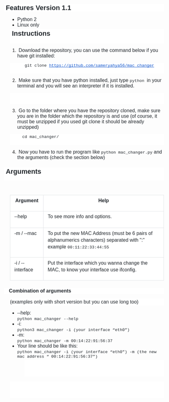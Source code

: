 <img sc="https://i.ibb.co/zVqQbym/oie-f-IVAi-Ot-Ik-K4e.png" width="100"> </a>

<h3 style="line-height: 1.2; margin-left: -15pt; background-color: #ffffff; margin-top: 18pt; margin-bottom: 12pt;"><strong><span style="font-size: 16.5pt; font-family: Arial; color: #24292e; background-color: transparent; font-variant: normal; text-decoration: none; vertical-align: baseline; white-space: pre-wrap;"> Fea</span></strong><strong style="font-size: 14px;"><span style="font-size: 16.5pt; font-family: Arial; color: #24292e; background-color: transparent; font-variant: normal; text-decoration: none; vertical-align: baseline; white-space: pre-wrap;">tures Version 1.1</span></strong></h3>
<ul style="margin-top: 0pt; margin-bottom: 0pt;">
<li><span style="font-size: 12pt; font-family: Arial; color: #24292e; background-color: transparent; font-weight: 400; font-variant: normal; text-decoration: none; vertical-align: baseline; white-space: pre-wrap;">Python 2</span></li>
<li><span style="font-size: 12pt; font-family: Arial; color: #24292e; background-color: transparent; font-weight: 400; font-variant: normal; text-decoration: none; vertical-align: baseline; white-space: pre-wrap;">Linux only</span></li>
</ul>
<p style="line-height: 1.38; background-color: #ffffff; margin-top: 3pt; margin-bottom: 0pt; padding: 0pt 0pt 12pt 0pt;"><strong><span style="font-size: 16.5pt; font-family: Arial; color: #24292e; background-color: transparent; font-variant: normal; text-decoration: none; vertical-align: baseline; white-space: pre-wrap;"> Instru</span></strong><strong><span style="font-size: 16.5pt; font-family: Arial; color: #24292e; background-color: transparent; font-variant: normal; text-decoration: none; vertical-align: baseline; white-space: pre-wrap;">ctions</span></strong></p>
<ol>
<li><span style="font-size: 12pt; font-family: Arial; color: #24292e; background-color: transparent; font-weight: 400; font-variant: normal; text-decoration: none; vertical-align: baseline; white-space: pre-wrap;"> Download the repository, you can use the command below if you have git installed:</span></li>
</ol>
<p style="line-height: 1.38; background-color: #ffffff; margin-top: 0pt; margin-bottom: 0pt; padding: 0pt 0pt 12pt 0pt;"><code><span style="font-size: 10pt; font-family: 'Courier New'; color: #24292e; background-color: transparent; font-weight: 400; font-variant: normal; text-decoration: none; vertical-align: baseline; white-space: pre-wrap;">      git clone </span><a style="text-decoration: none;" href="https://github.com/sameryahya56/mac_changer"><span style="font-size: 10pt; font-family: 'Courier New'; color: #1155cc; background-color: transparent; font-weight: 400; font-variant: normal; text-decoration: underline; -webkit-text-decoration-skip: none; text-decoration-skip-ink: none; vertical-align: baseline; white-space: pre-wrap;">https://github.com/sameryahya56/mac_changer</span></a></code></p>
<ol start="2">
<li><span style="font-size: 12pt; font-family: Arial; color: #24292e; background-color: transparent; font-weight: 400; font-variant: normal; text-decoration: none; vertical-align: baseline; white-space: pre-wrap;"> Make sure that you have python installed, just type <code><span style="font-family: 'courier new', courier; font-size: 10pt;">python </span></code>in your terminal and you will see an interpreter if it is installed.</span></li>
</ol>
<p style="line-height: 1.38; background-color: #ffffff; margin-top: 0pt; margin-bottom: 0pt; padding: 0pt 0pt 12pt 0pt;">&nbsp;</p>
<ol start="3">
<li><span style="font-size: 12pt; font-family: Arial; color: #24292e; background-color: transparent; font-weight: 400; font-variant: normal; text-decoration: none; vertical-align: baseline; white-space: pre-wrap;"> Go to the folder where you have the repository cloned, make sure you are in the folder which the repository is and use (of course, it must be unzipped if you used git clone it should be already unzipped)</span></li>
</ol>
<p style="line-height: 1.38; background-color: #ffffff; margin-top: 0pt; margin-bottom: 0pt; padding: 0pt 0pt 12pt 0pt;"><code><span style="font-size: 10pt; font-family: 'Courier New'; color: #24292e; background-color: transparent; font-weight: 400; font-variant: normal; text-decoration: none; vertical-align: baseline; white-space: pre-wrap;">     cd mac_changer/</span></code></p>
<ol start="4">
<li><span style="font-size: 12pt; font-family: Arial; color: #24292e; background-color: transparent; font-weight: 400; font-variant: normal; text-decoration: none; vertical-align: baseline; white-space: pre-wrap;"> Now you have to run the program like </span><code><span style="font-size: 10pt; font-family: 'Courier New'; color: #24292e; background-color: transparent; font-weight: 400; font-variant: normal; text-decoration: none; vertical-align: baseline; white-space: pre-wrap;">python mac_changer.py</span></code><span style="font-size: 12pt; font-family: Arial; color: #24292e; background-color: transparent; font-weight: 400; font-variant: normal; text-decoration: none; vertical-align: baseline; white-space: pre-wrap;"> and the arguments (check the section below)</span></li>
</ol>
<h3 style="line-height: 1.2; margin-left: -15pt; background-color: #ffffff; margin-top: 18pt; margin-bottom: 0pt; padding: 0pt 0pt 12pt 0pt;"><strong><span style="font-size: 16.5pt; font-family: Arial; color: #24292e; background-color: transparent; font-variant: normal; text-decoration: none; vertical-align: baseline; white-space: pre-wrap;"> Arguments</span></strong></h3>
<p>&nbsp;</p>
<table style="border: none; border-collapse: collapse;">
<tbody>
<tr style="height: 25pt;">
<td style="vertical-align: top; background-color: #ffffff; padding: 5pt 10pt 5pt 10pt; overflow: hidden; overflow-wrap: break-word; border: solid #dfe2e5 0.75pt;">
<p style="line-height: 1.38; text-align: center; margin-top: 0pt; margin-bottom: 12pt;"><strong><span style="font-size: 12pt; font-family: Arial; color: #24292e; background-color: transparent; font-variant: normal; text-decoration: none; vertical-align: baseline; white-space: pre-wrap;">Argument</span></strong></p>
</td>
<td style="vertical-align: top; background-color: #ffffff; padding: 5pt 10pt 5pt 10pt; overflow: hidden; overflow-wrap: break-word; border: solid #dfe2e5 0.75pt;">
<p style="line-height: 1.38; text-align: center; margin-top: 0pt; margin-bottom: 12pt;"><strong><span style="font-size: 12pt; font-family: Arial; color: #24292e; background-color: transparent; font-variant: normal; text-decoration: none; vertical-align: baseline; white-space: pre-wrap;">Help</span></strong></p>
</td>
</tr>
<tr style="height: 41pt;">
<td style="vertical-align: top; background-color: #ffffff; padding: 5pt 10pt 5pt 10pt; overflow: hidden; overflow-wrap: break-word; border: solid #dfe2e5 0.75pt;">
<p style="line-height: 1.38; margin-top: 0pt; margin-bottom: 12pt;"><span style="font-size: 12pt; font-family: Arial; color: #24292e; background-color: transparent; font-weight: 400; font-variant: normal; text-decoration: none; vertical-align: baseline; white-space: pre-wrap;">--help</span></p>
</td>
<td style="vertical-align: top; background-color: #ffffff; padding: 5pt 10pt 5pt 10pt; overflow: hidden; overflow-wrap: break-word; border: solid #dfe2e5 0.75pt;">
<p style="line-height: 1.38; margin-top: 0pt; margin-bottom: 12pt;"><span style="font-size: 12pt; font-family: Arial; color: #24292e; background-color: transparent; font-weight: 400; font-variant: normal; text-decoration: none; vertical-align: baseline; white-space: pre-wrap;">To see more info and options.</span></p>
</td>
</tr>
<tr style="height: 41pt;">
<td style="vertical-align: top; background-color: #ffffff; padding: 5pt 10pt 5pt 10pt; overflow: hidden; overflow-wrap: break-word; border: solid #dfe2e5 0.75pt;">
<p style="line-height: 1.38; margin-top: 0pt; margin-bottom: 12pt;"><span style="font-size: 12pt; font-family: Arial; color: #24292e; background-color: transparent; font-weight: 400; font-variant: normal; text-decoration: none; vertical-align: baseline; white-space: pre-wrap;">-m / --mac</span></p>
</td>
<td style="vertical-align: top; background-color: #ffffff; padding: 5pt 10pt 5pt 10pt; overflow: hidden; overflow-wrap: break-word; border: solid #dfe2e5 0.75pt;">
<p style="line-height: 1.38; margin-top: 0pt; margin-bottom: 12pt;"><span style="font-size: 12pt; font-family: Arial; color: #24292e; background-color: transparent; font-weight: 400; font-variant: normal; text-decoration: none; vertical-align: baseline; white-space: pre-wrap;">To put the new MAC Address (must be 6 pairs of alphanumerics characters) separated with ":" example </span><code><span style="font-size: 10pt; font-family: 'Courier New'; color: #24292e; background-color: transparent; font-weight: 400; font-variant: normal; text-decoration: none; vertical-align: baseline; white-space: pre-wrap;">00:11:22:33:44:55</span></code></p>
</td>
</tr>
<tr style="height: 41pt;">
<td style="vertical-align: top; background-color: #ffffff; padding: 5pt 10pt 5pt 10pt; overflow: hidden; overflow-wrap: break-word; border: solid #dfe2e5 0.75pt;">
<p style="line-height: 1.38; margin-top: 0pt; margin-bottom: 12pt;"><span style="font-size: 12pt; font-family: Arial; color: #24292e; background-color: transparent; font-weight: 400; font-variant: normal; text-decoration: none; vertical-align: baseline; white-space: pre-wrap;">-i / --interface</span></p>
</td>
<td style="vertical-align: top; background-color: #ffffff; padding: 5pt 10pt 5pt 10pt; overflow: hidden; overflow-wrap: break-word; border: solid #dfe2e5 0.75pt;">
<p style="line-height: 1.38; margin-top: 0pt; margin-bottom: 12pt;"><span style="font-size: 12pt; font-family: Arial; color: #24292e; background-color: transparent; font-weight: 400; font-variant: normal; text-decoration: none; vertical-align: baseline; white-space: pre-wrap;">Put the interface which you wanna change the MAC, to know your interface use ifconfig.</span></p>
</td>
</tr>
</tbody>
</table>
<h4 style="line-height: 1.2; margin-left: -15pt; background-color: #ffffff; margin-top: 18pt; margin-bottom: 12pt;">&nbsp; &nbsp; &nbsp;<strong><span style="font-size: 12pt; font-family: Arial; color: #24292e; background-color: transparent; font-variant: normal; text-decoration: none; vertical-align: baseline; white-space: pre-wrap;">Combination of arguments</span></strong></h4>
<p style="line-height: 1.38; background-color: #ffffff; margin-top: 0pt; margin-bottom: 12pt;"><span style="font-size: 12pt; font-family: Arial; color: #24292e; background-color: transparent; font-weight: 400; font-variant: normal; text-decoration: none; vertical-align: baseline; white-space: pre-wrap;">(examples only with short version but you can use long too)</span></p>
<ul style="margin-top: 0pt; margin-bottom: 0pt;">
<li><span style="font-size: 12pt; font-family: Arial; color: #24292e; background-color: transparent; font-weight: 400; font-variant: normal; text-decoration: none; vertical-align: baseline; white-space: pre-wrap;">--help:</span><span style="font-size: 12pt; font-family: Arial; color: #24292e; background-color: transparent; font-weight: 400; font-variant: normal; text-decoration: none; vertical-align: baseline; white-space: pre-wrap;"><br /></span><code><span style="font-size: 10pt; font-family: 'Courier New'; color: #24292e; background-color: transparent; font-weight: 400; font-variant: normal; text-decoration: none; vertical-align: baseline; white-space: pre-wrap;">python mac_changer --help</span></code></li>
<li><span style="font-size: 12pt; font-family: Arial; color: #24292e; background-color: transparent; font-weight: 400; font-variant: normal; text-decoration: none; vertical-align: baseline; white-space: pre-wrap;">-i:</span><span style="font-size: 12pt; font-family: Arial; color: #24292e; background-color: transparent; font-weight: 400; font-variant: normal; text-decoration: none; vertical-align: baseline; white-space: pre-wrap;"><br /></span><code><span style="font-size: 10pt; font-family: 'Courier New'; color: #24292e; background-color: transparent; font-weight: 400; font-variant: normal; text-decoration: none; vertical-align: baseline; white-space: pre-wrap;">python3 mac_changer -i (your interface &ldquo;eth0&rdquo;)</span></code></li>
<li><span style="font-size: 12pt; font-family: Arial; color: #24292e; background-color: transparent; font-weight: 400; font-variant: normal; text-decoration: none; vertical-align: baseline; white-space: pre-wrap;">-m:</span><span style="font-size: 12pt; font-family: Arial; color: #24292e; background-color: transparent; font-weight: 400; font-variant: normal; text-decoration: none; vertical-align: baseline; white-space: pre-wrap;"><br /></span><code><span style="font-size: 10pt; font-family: 'Courier New'; color: #24292e; background-color: transparent; font-weight: 400; font-variant: normal; text-decoration: none; vertical-align: baseline; white-space: pre-wrap;">python mac_changer -m 00:14:22:91:56:37</span><span style="font-size: 12pt; font-family: Arial; color: #24292e; background-color: transparent; font-weight: 400; font-variant: normal; text-decoration: none; vertical-align: baseline; white-space: pre-wrap;">&nbsp;</span></code></li>
<li><span style="font-size: 12pt; font-family: Arial; color: #24292e; background-color: transparent; font-weight: 400; font-variant: normal; text-decoration: none; vertical-align: baseline; white-space: pre-wrap;">Your line should be like this:</span><span style="font-size: 12pt; font-family: Arial; color: #24292e; background-color: transparent; font-weight: 400; font-variant: normal; text-decoration: none; vertical-align: baseline; white-space: pre-wrap;"><br /></span><code><span style="font-size: 10pt; font-family: 'Courier New'; color: #24292e; background-color: transparent; font-weight: 400; font-variant: normal; text-decoration: none; vertical-align: baseline; white-space: pre-wrap;">python mac_changer -i (your interface &ldquo;eth0&rdquo;) -m (the new mac address &ldquo;</span> <span style="font-size: 10pt; font-family: 'Courier New'; color: #24292e; background-color: transparent; font-weight: 400; font-variant: normal; text-decoration: none; vertical-align: baseline; white-space: pre-wrap;">00:14:22:91:56:37&rdquo;)</span></code></li>
</ul>
<p style="line-height: 1.38; margin-left: 36pt; background-color: #ffffff; margin-top: 3pt; margin-bottom: 0pt; padding: 0pt 0pt 12pt 0pt;">&nbsp;</p>
<p style="line-height: 1.38; margin-left: 36pt; background-color: #ffffff; margin-top: 0pt; margin-bottom: 12pt; padding: -9pt 0pt 0pt 0pt;"><span style="font-size: 10pt; font-family: Comfortaa,cursive; color: #24292e; background-color: transparent; font-weight: 400; font-variant: normal; text-decoration: none; vertical-align: baseline; white-space: pre-wrap;">&nbsp;</span></p>
<p style="line-height: 1.38; background-color: #ffffff; margin-top: 3pt; margin-bottom: 0pt; padding: 0pt 0pt 12pt 0pt;">&nbsp;</p>
<p style="line-height: 1.38; background-color: #ffffff; margin-top: 0pt; margin-bottom: 0pt; padding: -9pt 0pt 12pt 0pt;">&nbsp;</p>
<p>&nbsp;</p>
